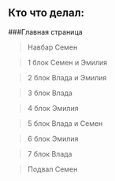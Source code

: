 ## Кто что делал:
###Главная страница
> Навбар
>Семен

>1 блок
>Семен и Эмилия

>2 блок
>Влада и Эмилия

>3 блок
>Влада

>4 блок
>Эмилия

>5 блок
>Влада и Семен

>6 блок
>Эмилия

>7 блок
>Влада

>Подвал
>Семен
